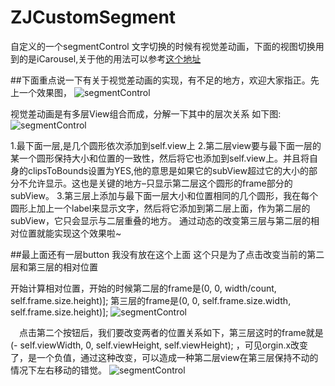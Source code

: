 # ZJCustomSegment
自定义的一个segmentControl 文字切换的时候有视觉差动画，下面的视图切换用到的是iCarousel,关于他的用法可以参考[这个地址](https://github.com/nicklockwood/iCarousel)

##下面重点说一下有关于视觉差动画的实现，有不足的地方，欢迎大家指正。先上一个效果图，
![segmentControl](https://github.com/zhangjiang1203/MyOftenUseTool/blob/master/Example/waveAnimation.gif "segmentControl")

视觉差动画是有多层View组合而成，分解一下其中的层次关系 如下图:
![segmentControl](https://github.com/zhangjiang1203/MyOftenUseTool/blob/master/Example/waveAnimation.gif "segmentControl")

1.最下面一层,是几个圆形依次添加到self.view上
2.第二层view要与最下面一层的某一个圆形保持大小和位置的一致性，然后将它也添加到self.view上。并且将自身的clipsToBounds设置为YES,他的意思是如果它的subView超过它的大小的部分不允许显示。这也是关键的地方–只显示第二层这个圆形的frame部分的subView。
3.第三层上添加与最下面一层大小和位置相同的几个圆形，我在每个圆形上加上一个label来显示文字，然后将它添加到第二层上面，作为第二层的subView，它只会显示与二层重叠的地方。
通过动态的改变第三层与第二层的相对位置就能实现这个效果啦~

##最上面还有一层button 我没有放在这个上面 这个只是为了点击改变当前的第二层和第三层的相对位置

开始计算相对位置，开始的时候第二层的frame是(0, 0, width/count, self.frame.size.height)]; 第三层的frame是(0, 0, self.frame.size.width, self.frame.size.height)];
![segmentControl](https://github.com/zhangjiang1203/MyOftenUseTool/blob/master/Example/waveAnimation.gif "segmentControl")

　点击第二个按钮后，我们要改变两者的位置关系如下，第三层这时的frame就是(- self.viewWidth, 0, self.viewHeight, self.viewHeight); 
，可见orgin.x改变了，是一个负值，通过这种改变，可以造成一种第二层view在第三层保持不动的情况下左右移动的错觉。
![segmentControl](https://github.com/zhangjiang1203/MyOftenUseTool/blob/master/Example/waveAnimation.gif "segmentControl")



